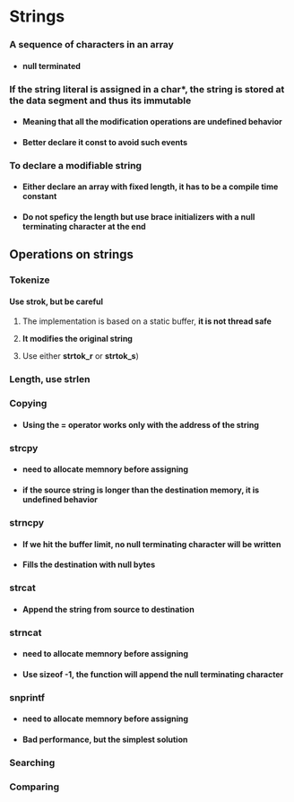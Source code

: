 # Strings

### A sequence of characters in an array

* #### __null terminated__

### If the string literal is assigned in a __char*__, the string is stored at the __data__ segment and thus its immutable
* #### Meaning that all the modification operations are __undefined behavior__
* #### Better declare it __const__ to avoid such events

### To declare a modifiable string
* #### Either declare an array with fixed length, __it has to be a compile time constant__
* #### Do not speficy the length but use __brace initializers__ with a __null terminating character at the end__

## Operations on strings

### __Tokenize__

#### Use __strok__, but be careful 

1) The implementation is based on a static buffer, __it is not thread safe__

2) __It modifies the original string__

3) Use either __strtok_r__ or __strtok_s__)

### __Length__, use __strlen__

### __Copying__

* #### Using the __=__ operator works only with the address of the string

### __strcpy__
* #### need to allocate memnory before assigning
* #### if the source string is longer than the destination memory, it is __undefined behavior__

### __strncpy__
* #### If we hit the buffer limit, __no null terminating character will be written__
* #### Fills the destination with null bytes

### __strcat__
* #### Append the string from source to destination

### __strncat__
* #### need to allocate memnory before assigning
* #### Use __sizeof -1__, the function will append the __null terminating character__

### __snprintf__
* #### need to allocate memnory before assigning
* #### Bad performance, but the simplest solution


### __Searching__

### __Comparing__